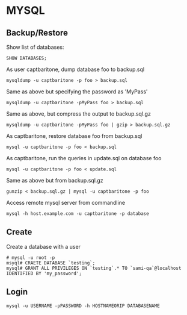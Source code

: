 MYSQL
=====

Backup/Restore
--------------

Show list of databases:

    SHOW DATABASES;

As user captbaritone, dump database foo to backup.sql

    mysqldump -u captbaritone -p foo > backup.sql

Same as above but specifying the password as 'MyPass'

    mysqldump -u captbaritone -pMyPass foo > backup.sql

Same as above, but compress the output to backup.sql.gz

    mysqldump -u captbaritone -pMyPass foo | gzip > backup.sql.gz

As captbaritone, restore database foo from backup.sql

    mysql -u captbaritone -p foo < backup.sql

As captbaritone, run the queries in update.sql on database foo

    mysql -u captbaritone -p foo < update.sql

Same as above but from backup.sql.gz

    gunzip < backup.sql.gz | mysql -u captbaritone -p foo

Access remote mysql server from commandline

    mysql -h host.example.com -u captbaritone -p database

Create
------

Create a database with a user

    # mysql -u root -p
    msyql# CRAETE DATABASE `testing`;
    mysql# GRANT ALL PRIVILEGES ON `testing`.* TO `sami-qa`@localhost IDENTIFIED BY 'my_password';

Login
-----

    mysql -u USERNAME -pPASSWORD -h HOSTNAMEORIP DATABASENAME
